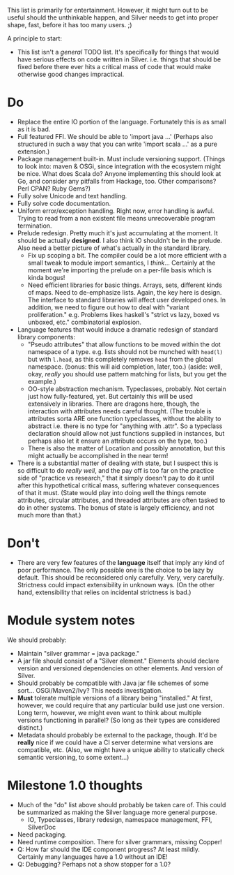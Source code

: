 This list is primarily for entertainment.  However, it might turn out to be useful should the unthinkable happen, and Silver needs to get into proper shape, fast, before it has too many users. ;)

A principle to start:
  * This list isn't a _general_ TODO list. It's specifically for things that would have serious effects on code written in Silver. i.e. things that should be fixed before there ever hits a critical mass of code that would make otherwise good changes impractical.

# Do #

  * Replace the entire IO portion of the language. Fortunately this is as small as it is bad.
  * Full featured FFI. We should be able to 'import java ...' (Perhaps also structured in such a way that you can write 'import scala ...' as a pure extension.)
  * Package management built-in. Must include versioning support. (Things to look into: maven & OSGi, since integration with the ecosystem might be nice. What does Scala do? Anyone implementing this should look at Go, and consider any pitfalls from Hackage, too. Other comparisons? Perl CPAN? Ruby Gems?)
  * Fully solve Unicode and text handling.
  * Fully solve code documentation.
  * Uniform error/exception handling. Right now, error handling is awful. Trying to read from a non existent file means unrecoverable program termination.
  * Prelude redesign. Pretty much it's just accumulating at the moment. It should be actually **designed**. I also think IO shouldn't be in the prelude. Also need a better picture of what's actually in the standard library.
    * Fix up scoping a bit. The compiler could be a lot more efficient with a small tweak to module import semantics, I _think_... Certainly at the moment we're importing the prelude on a per-file basis which is kinda bogus!
    * Need efficient libraries for basic things. Arrays, sets, different kinds of maps. Need to de-emphasize lists. Again, the key here is design. The interface to standard libraries will affect user developed ones. In addition, we need to figure out how to deal with "variant proliferation." e.g. Problems likes haskell's "strict vs lazy, boxed vs unboxed, etc." combinatorial explosion.
  * Language features that would induce a dramatic redesign of standard library components:
    * "Pseudo attributes" that allow functions to be moved within the dot namespace of a type.  e.g. lists should not be munched with `head(l)` but with `l.head`, as this completely removes `head` from the global namespace. (bonus: this will aid completion, later, too.) (aside: well, okay, _really_ you should use pattern matching for lists, but you get the example.)
    * OO-style abstraction mechanism. Typeclasses, probably. Not certain just how fully-featured, yet. But certainly this will be used extensively in libraries. There are dragons here, though, the interaction with attributes needs careful thought. (The trouble is attributes sorta ARE one function typeclasses, without the ability to abstract i.e. there is no type for "anything with .attr". So a typeclass declaration should allow not just functions supplied in instances, but perhaps also let it ensure an attribute occurs on the type, too.)
    * There is also the matter of Location and possibly annotation, but this might actually be accomplished in the near term!
  * There is a substantial matter of dealing with state, but I suspect this is so difficult to do _really well_, and the pay off is too far on the practice side of "practice vs research," that it simply doesn't pay to do it until after this hypothetical critical mass, suffering whatever consequences of that it must. (State would play into doing well the things remote attributes, circular attributes, and threaded attributes are often tasked to do in other systems. The bonus of state is largely efficiency, and not much more than that.)

# Don't #

  * There are very few features of the **language** itself that imply any kind of poor performance. The only possible one is the choice to be lazy by default. This should be reconsidered only carefully. Very, very carefully. Strictness could impact extensibility in unknown ways. (On the other hand, extensibility that relies on incidental strictness is bad.)

# Module system notes #

We should probably:
  * Maintain "silver grammar = java package."
  * A jar file should consist of a "Silver element." Elements should declare version and versioned dependencies on other elements. And version of Silver.
  * Should probably be compatible with Java jar file schemes of some sort... OSGi/Maven2/Ivy? This needs investigation.
  * **Must** tolerate multiple versions of a library being "installed." At first, however, we could require that any particular build use just one version. Long term, however, we might even want to think about multiple versions functioning in parallel? (So long as their types are considered distinct.)
  * Metadata should probably be external to the package, though. It'd be **really** nice if we could have a CI server determine what versions are compatible, etc. (Also, we might have a unique ability to statically check semantic versioning, to some extent...)

# Milestone 1.0 thoughts #

  * Much of the "do" list above should probably be taken care of. This could be summarized as making the Silver language more general purpose.
    * IO, Typeclasses, library redesign, namespace management, FFI, SilverDoc
  * Need packaging.
  * Need runtime composition. There for silver grammars, missing Copper!
  * Q: How far should the IDE component progress? At least mildly. Certainly many languages have a 1.0 without an IDE!
  * Q: Debugging? Perhaps not a show stopper for a 1.0?